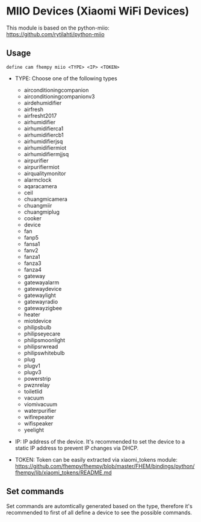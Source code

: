 
# MIIO Devices (Xiaomi WiFi Devices)
This module is based on the python-miio:
https://github.com/rytilahti/python-miio

## Usage
```
define cam fhempy miio <TYPE> <IP> <TOKEN>
```
 - TYPE: Choose one of the following types
    - airconditioningcompanion
    - airconditioningcompanionv3
    - airdehumidifier
    - airfresh
    - airfresht2017
    - airhumidifier
    - airhumidifierca1
    - airhumidifiercb1
    - airhumidifierjsq
    - airhumidifiermiot
    - airhumidifiermjjsq
    - airpurifier
    - airpurifiermiot
    - airqualitymonitor
    - alarmclock
    - aqaracamera
    - ceil
    - chuangmicamera
    - chuangmiir
    - chuangmiplug
    - cooker
    - device
    - fan
    - fanp5
    - fansa1
    - fanv2
    - fanza1
    - fanza3
    - fanza4
    - gateway
    - gatewayalarm
    - gatewaydevice
    - gatewaylight
    - gatewayradio
    - gatewayzigbee
    - heater
    - miotdevice
    - philipsbulb
    - philipseyecare
    - philipsmoonlight
    - philipsrwread
    - philipswhitebulb
    - plug
    - plugv1
    - plugv3
    - powerstrip
    - pwznrelay
    - toiletlid
    - vacuum
    - viomivacuum
    - waterpurifier
    - wifirepeater
    - wifispeaker
    - yeelight

 - IP: IP address of the device. It's recommended to set the device to a static IP address to prevent IP changes via DHCP.

 - TOKEN: Token can be easily extracted via xiaomi_tokens module:
https://github.com/fhempy/fhempy/blob/master/FHEM/bindings/python/fhempy/lib/xiaomi_tokens/README.md

## Set commands
Set commands are automtically generated based on the type, therefore it's recommended to first of all define a device to see the possible commands.